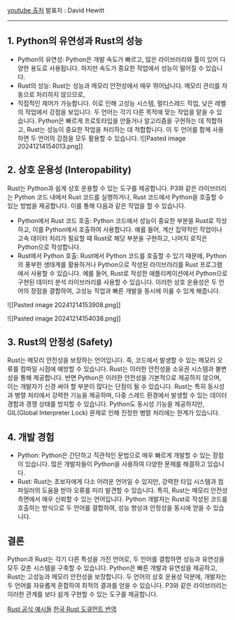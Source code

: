 [youtube 출처](https://www.youtube.com/watch?v=UilujdubqVU&t=1192s)
발표자 : David Hewitt

---

## 1. Python의 유연성과 Rust의 성능
* Python의 유연성: Python은 개발 속도가 빠르고, 많은 라이브러리와 툴이 있어 다양한 용도로 사용됩니다. 하지만 속도가 중요한 작업에서 성능이 떨어질 수 있습니다.
* Rust의 성능: Rust는 성능과 메모리 안전성에서 매우 뛰어납니다. 메모리 관리를 자동으로 처리하지 않으므로, 
* 직접적인 제어가 가능합니다. 이로 인해 고성능 시스템, 멀티스레드 작업, 낮은 레벨의 작업에서 강점을 보입니다.
두 언어는 각기 다른 목적에 맞는 작업을 맡을 수 있습니다. Python은 빠르게 프로토타입을 만들거나 알고리즘을 구현하는 데 적합하고,
Rust는 성능이 중요한 작업을 처리하는 데 적합합니다. 이 두 언어를 함께 사용하면 두 언어의 강점을 모두 활용할 수 있습니다.
![[Pasted image 20241214154013.png]]


## 2. 상호 운용성 (Interopability)
Rust는 Python과 쉽게 상호 운용할 수 있는 도구를 제공합니다. 
P3와 같은 라이브러리는 Python 코드 내에서 Rust 코드를 실행하거나, Rust 코드에서 Python을 호출할 수 있는 방법을 제공합니다. 
이를 통해 다음과 같은 작업을 할 수 있습니다.
* Python에서 Rust 코드 호출: Python 코드에서 성능이 중요한 부분을 Rust로 작성하고, 이를 Python에서 호출하여 사용합니다. 예를 들어, 계산 집약적인 작업이나 고속 데이터 처리가 필요할 때 Rust로 해당 부분을 구현하고, 나머지 로직은 Python으로 작성합니다.
* Rust에서 Python 호출: Rust에서 Python 코드를 호출할 수 있기 때문에, Python의 풍부한 생태계를 활용하거나 Python으로 작성된 라이브러리를 Rust 프로그램에서 사용할 수 있습니다. 예를 들어, Rust로 작성한 애플리케이션에서 Python으로 구현된 데이터 분석 라이브러리를 사용할 수 있습니다.
이러한 상호 운용성은 두 언어의 장점을 결합하여, 고성능 작업과 빠른 개발을 동시에 이룰 수 있게 해줍니다.

![[Pasted image 20241214153908.png]]

![[Pasted image 20241214154038.png]]
## 3. Rust의 안정성 (Safety)
Rust는 메모리 안전성을 보장하는 언어입니다. 즉, 코드에서 발생할 수 있는 메모리 오류를 컴파일 시점에 예방할 수 있습니다. Rust는 이러한 안전성을 소유권 시스템과 불변성을 통해 제공합니다. 반면 Python은 이러한 안전성을 기본적으로 제공하지 않으며, 이는 개발자가 신경 써야 할 부분이 많다는 단점이 될 수 있습니다.
Rust는 특히 동시성과 병렬 처리에서 강력한 기능을 제공하며, 다중 스레드 환경에서 발생할 수 있는 데이터 경합과 경쟁 상태를 방지할 수 있습니다. Python도 동시성 기능을 제공하지만, GIL(Global Interpreter Lock) 문제로 인해 진정한 병렬 처리에는 한계가 있습니다.

## 4. 개발 경험
* Python: Python은 간단하고 직관적인 문법으로 매우 빠르게 개발할 수 있는 장점이 있습니다. 많은 개발자들이 Python을 사용하여 다양한 문제를 해결하고 있습니다.
* Rust: Rust는 초보자에게 다소 어려운 언어일 수 있지만, 강력한 타입 시스템과 컴파일러의 도움을 받아 오류를 미리 발견할 수 있습니다. 특히, Rust는 메모리 안전성 측면에서 매우 신뢰할 수 있는 언어입니다.
Python 개발자는 Rust로 작성된 코드를 호출하는 방식으로 두 언어를 결합하여, 성능 향상과 안정성을 동시에 얻을 수 있습니다.

## 결론
Python과 Rust는 각기 다른 특성을 가진 언어로, 
두 언어를 결합하면 성능과 유연성을 모두 갖춘 시스템을 구축할 수 있습니다. 
Python은 빠른 개발과 유연성을 제공하고, Rust는 고성능과 메모리 안전성을 보장합니다.
두 언어의 상호 운용성 덕분에, 개발자는 두 언어를 자유롭게 혼합하여 최적의 결과를 얻을 수 있습니다.
P3와 같은 라이브러리는 이러한 관계를 보다 쉽게 구현할 수 있는 도구를 제공합니다.


[Rust 공식 예시들](https://doc.rust-lang.org/rust-by-example/)
[한국 Rust 도큐먼트 번역](https://doc.rust-kr.org/)